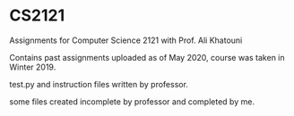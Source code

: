 # CS2121
Assignments for Computer Science 2121 with Prof. Ali Khatouni

Contains past assignments uploaded as of May 2020, course was taken in Winter 2019.

test.py and instruction files written by professor.

some files created incomplete by professor and completed by me.
